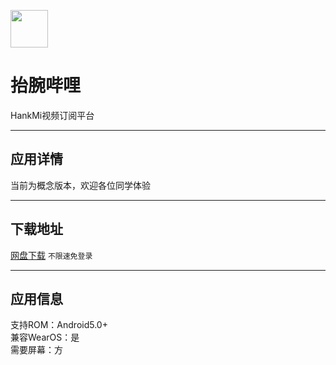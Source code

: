 [<img src="https://www.hankmi.com/favicon.ico" width="60" height="60" align="middle" />](https://www.hankmi.com)

# 抬腕哔哩
HankMi视频订阅平台

***

## 应用详情
当前为概念版本，欢迎各位同学体验

***

## 下载地址
[网盘下载](https://hankmi.lanzouw.com/iFi6o0d7naed) `不限速免登录`

***

## 应用信息
支持ROM：Android5.0+  
兼容WearOS：是  
需要屏幕：方
